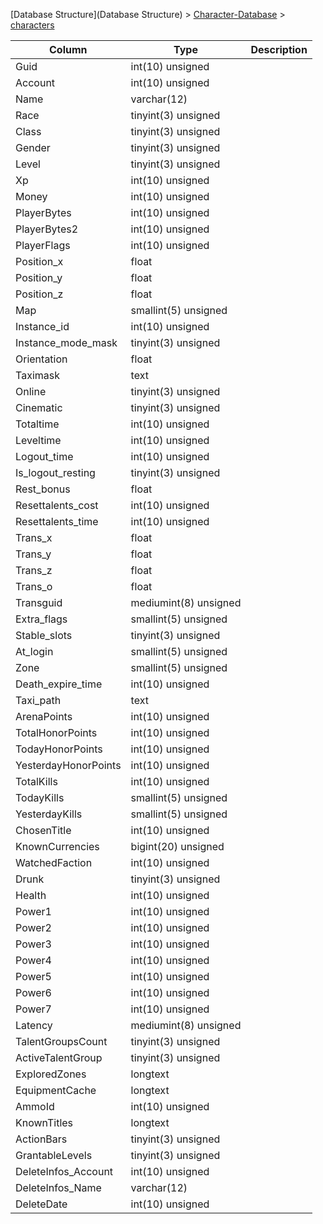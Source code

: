 [Database Structure](Database Structure) > [Character-Database](Character-Database) > [characters](characters)

Column | Type | Description
--- | --- | ---
Guid | int(10) unsigned | 
Account | int(10) unsigned | 
Name | varchar(12) | 
Race | tinyint(3) unsigned | 
Class | tinyint(3) unsigned | 
Gender | tinyint(3) unsigned | 
Level | tinyint(3) unsigned | 
Xp | int(10) unsigned | 
Money | int(10) unsigned | 
PlayerBytes | int(10) unsigned | 
PlayerBytes2 | int(10) unsigned | 
PlayerFlags | int(10) unsigned | 
Position_x | float | 
Position_y | float | 
Position_z | float | 
Map | smallint(5) unsigned | 
Instance_id | int(10) unsigned | 
Instance_mode_mask | tinyint(3) unsigned | 
Orientation | float | 
Taximask | text | 
Online | tinyint(3) unsigned | 
Cinematic | tinyint(3) unsigned | 
Totaltime | int(10) unsigned | 
Leveltime | int(10) unsigned | 
Logout_time | int(10) unsigned | 
Is_logout_resting | tinyint(3) unsigned | 
Rest_bonus | float | 
Resettalents_cost | int(10) unsigned | 
Resettalents_time | int(10) unsigned | 
Trans_x | float | 
Trans_y | float | 
Trans_z | float | 
Trans_o | float | 
Transguid | mediumint(8) unsigned | 
Extra_flags | smallint(5) unsigned | 
Stable_slots | tinyint(3) unsigned | 
At_login | smallint(5) unsigned | 
Zone | smallint(5) unsigned | 
Death_expire_time | int(10) unsigned | 
Taxi_path | text | 
ArenaPoints | int(10) unsigned | 
TotalHonorPoints | int(10) unsigned | 
TodayHonorPoints | int(10) unsigned | 
YesterdayHonorPoints | int(10) unsigned | 
TotalKills | int(10) unsigned | 
TodayKills | smallint(5) unsigned | 
YesterdayKills | smallint(5) unsigned | 
ChosenTitle | int(10) unsigned | 
KnownCurrencies | bigint(20) unsigned | 
WatchedFaction | int(10) unsigned | 
Drunk | tinyint(3) unsigned | 
Health | int(10) unsigned | 
Power1 | int(10) unsigned | 
Power2 | int(10) unsigned | 
Power3 | int(10) unsigned | 
Power4 | int(10) unsigned | 
Power5 | int(10) unsigned | 
Power6 | int(10) unsigned | 
Power7 | int(10) unsigned | 
Latency | mediumint(8) unsigned | 
TalentGroupsCount | tinyint(3) unsigned | 
ActiveTalentGroup | tinyint(3) unsigned | 
ExploredZones | longtext | 
EquipmentCache | longtext | 
AmmoId | int(10) unsigned | 
KnownTitles | longtext | 
ActionBars | tinyint(3) unsigned | 
GrantableLevels | tinyint(3) unsigned | 
DeleteInfos_Account | int(10) unsigned | 
DeleteInfos_Name | varchar(12) | 
DeleteDate | int(10) unsigned | 
